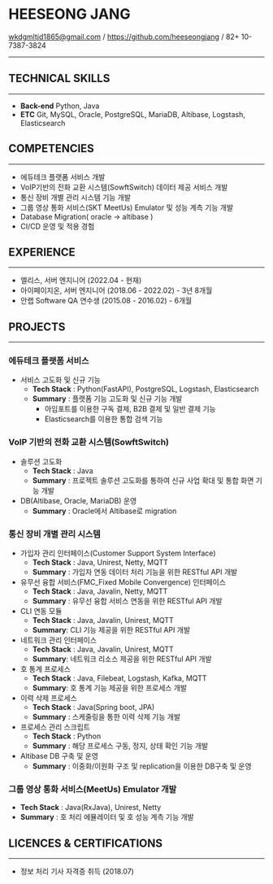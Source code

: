 # HEESEONG JANG

wkdgmltjd1865@gmail.com / https://github.com/heeseongjang / 82+ 10-7387-3824

---

## TECHNICAL SKILLS

---

- **Back-end** Python, Java
- **ETC** Git, MySQL, Oracle, PostgreSQL, MariaDB, Altibase, Logstash, Elasticsearch

## COMPETENCIES

---

- 에듀테크 플랫폼 서비스 개발
- VoIP기반의 전화 교환 시스템(SowftSwitch) 데이터 제공 서비스 개발
- 통신 장비 개별 관리 시스템 기능 개발
- 그룹 영상 통화 서비스(SKT MeetUs) Emulator 및 성능 계측 기능 개발
- Database Migration( oracle → altibase )
- CI/CD 운영 및 적용 경험

## EXPERIENCE

---

- 엘리스, 서버 엔지니어 (2022.04 - 현재)
- 아이페이지온, 서버 엔지니어 (2018.06 - 2022.02) - 3년 8개월
- 안랩 Software QA 연수생 (2015.08 - 2016.02) - 6개월

## PROJECTS

---


### 에듀테크 플랫폼 서비스

- 서비스 고도화 및 신규 기능
    - **Tech Stack** : Python(FastAPI), PostgreSQL, Logstash, Elasticsearch
    - **Summary** : 플랫폼 기능 고도화 및 신규 기능 개발
        - 아임포트를 이용한 구독 결제, B2B 결제 및 일반 결제 기능
        - Elasticsearch를 이용한 통합 검색 기능
     
### VoIP 기반의 **전화 교환 시스템(SowftSwitch)**

- 솔루션 고도화
    - **Tech Stack** : Java
    - **Summary** : 프로젝트 솔루션 고도화를 통하여 신규 사업 확대 및 통합 화면 기능 개발
- DB(Altibase, Oracle, MariaDB) 운영
    - **Summary** : Oracle에서 Altibase로 migration

### **통신 장비 개별 관리 시스템**

- 가입자 관리 인터페이스(Customer Support System Interface)
    - **Tech Stack** : Java, Unirest, Netty, MQTT
    - **Summary** : 가입자 연동 데이터 처리 기능을 위한 RESTful API 개발
- 유무선 융합 서비스(FMC_Fixed Mobile Convergence) 인터페이스
    - **Tech Stack** : Java, Javalin, Netty, MQTT
    - **Summary** : 유무선 융합 서비스 연동을 위한 RESTful API 개발
- CLI 연동 모듈
    - **Tech Stack** : Java, Javalin, Unirest, MQTT
    - **Summary**: CLI 기능 제공을 위한 RESTful API 개발
- 네트워크 관리 인터페이스
    - **Tech Stack** : Java, Javalin, Unirest, MQTT
    - **Summary**: 네트워크 리소스 제공을 위한 RESTful API 개발
- 호 통계 프로세스
    - **Tech Stack** : Java, Filebeat, Logstash, Kafka, MQTT
    - **Summary**: 호 통계 기능 제공을 위한 프로세스 개발
- 이력 삭제 프로세스
    - **Tech Stack** : Java(Spring boot, JPA)
    - **Summary** : 스케줄링을 통한 이력 삭제 기능 개발
- 프로세스 관리 스크립트
    - **Tech Stack** : Python
    - **Summary** : 해당 프로세스 구동, 정지, 상태 확인 기능 개발
- Altibase DB 구축 및 운영
    - **Summary** : 이중화/이원화 구조 및 replication을 이용한 DB구축 및 운영

### 그룹 영상 통화 서비스(MeetUs) **Emulator 개발**

- **Tech Stack** : Java(RxJava), Unirest, Netty
- **Summary** : 호 처리 에뮬레이터 및 호 성능 계측 기능 개발

## LICENCES & CERTIFICATIONS

---

- 정보 처리 기사 자격증 취득 (2018.07)
